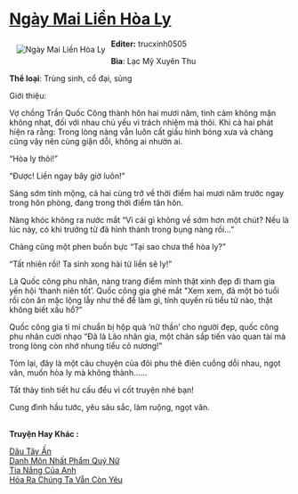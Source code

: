 <a href="https://utruyen.com/ngay-mai-lien-hoa-ly/21780/" title="Ngày Mai Liền Hòa Ly"><h1>Ngày Mai Liền Hòa Ly</h1></a><div style="display:table"><img align="right" style="float: left; padding: 10px;" src="https://utruyen.com/images/story/200x260/ngay-mai-lien-hoa-ly.jpg" alt="Ngày Mai Liền Hòa Ly"><b>Editer:</b> trucxinh0505<p></p><b>Bìa</b>: Lạc Mỹ Xuyên Thu<p></p><b>Thể loại</b>: Trùng sinh, cổ đại, sủng<p></p>Giới thiệu:<p></p>Vợ chồng Trần Quốc Công thành hôn hai mươi năm, tình cảm không mặn không nhạt, đối với nhau chủ yếu vì trách nhiệm mà thôi. Khi cả hai phát hiện ra rằng: Trong lòng nàng vẫn luôn cất giấu hình bóng xưa và chàng cũng vậy nên cùng giận dỗi, không ai nhườn ai.<p></p>“Hòa ly thôi!”<p></p>“Được! Liền ngay bây giờ luôn!”<p></p>Sáng sớm tỉnh mộng, cả hai cùng trở về thời điểm hai mươi năm trước ngay trong hôn phòng, đang trong thời điểm tân hôn.<p></p>Nàng khóc không ra nước mắt “Vì cái gì không về sớm hơn một chút? Nếu là lúc này, có khi trưởng tử đã hình thành trong bụng nàng rồi…”<p></p>Chàng cũng một phen buồn bực “Tại sao chưa thể hòa ly?”<p></p>“Tất nhiên rồi! Ta sinh xong hài tử liền sẽ ly!”<p></p>Là Quốc công phu nhân, nàng trang điểm mình thật xinh đẹp đi tham gia yến hội ‘thanh niên tốt’. Quốc công gia ghé mắt "Xem xem, đã một bó tuổi rồi còn ăn mặc lộng lẫy như thế để làm gì, tính quyến rũ tiểu tử nào, thật không biết xấu hổ?”<p></p>Quốc công gia tỉ mỉ chuẩn bị hộp quà ‘nữ thần’ cho người đẹp, quốc công phu nhân cười nhạo “Đã là Lão nhân gia, một chân sắp tiến vào quan tài mà trong lòng còn nhớ nhung tiểu cô nương!”<p></p>Tóm lại, đây là một câu chuyện của đôi phu thê điên cuồng dỗi nhau, ngọt văn, muốn hòa ly mà không thành……<p></p>Tất thảy tình tiết hư cấu đều vì cốt truyện nhé bạn!<p></p>Cung đình hầu tước, yêu sâu sắc, làm ruộng, ngọt văn.</div><p><br><b>Truyện Hay Khác :</b></p><a href="https://utruyen.com/dau-tay-an/25116/" alt="Dâu Tây Ấn">Dâu Tây Ấn</a><br/><a href="https://github.com/mlquan/truyenhay/tree/master/truyenhay/19189/" alt="Danh Môn Nhất Phẩm Quý Nữ">Danh Môn Nhất Phẩm Quý Nữ</a><br/><a href="https://github.com/quanluxury/ngontinh_sac/tree/master/truyenhay/21991/" alt="Tia Nắng Của Anh">Tia Nắng Của Anh</a><br/><a href="https://github.com/mlquan/truyenhay/tree/master/truyenhay/22045/" alt="Hóa Ra Chúng Ta Vẫn Còn Yêu">Hóa Ra Chúng Ta Vẫn Còn Yêu</a><br/>